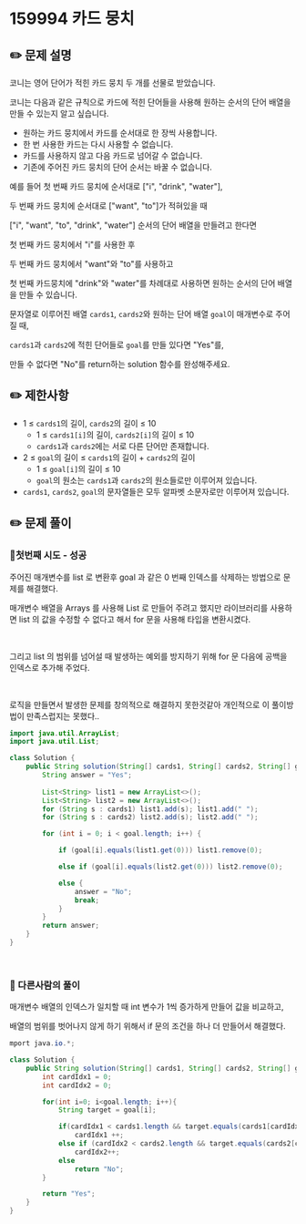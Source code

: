 # 159994 카드 뭉치

## ✏️ **문제 설명**

코니는 영어 단어가 적힌 카드 뭉치 두 개를 선물로 받았습니다. 

코니는 다음과 같은 규칙으로 카드에 적힌 단어들을 사용해 원하는 순서의 단어 배열을 만들 수 있는지 알고 싶습니다.

- 원하는 카드 뭉치에서 카드를 순서대로 한 장씩 사용합니다.
- 한 번 사용한 카드는 다시 사용할 수 없습니다.
- 카드를 사용하지 않고 다음 카드로 넘어갈 수 없습니다.
- 기존에 주어진 카드 뭉치의 단어 순서는 바꿀 수 없습니다.

예를 들어 첫 번째 카드 뭉치에 순서대로 ["i", "drink", "water"], 

두 번째 카드 뭉치에 순서대로 ["want", "to"]가 적혀있을 때 

["i", "want", "to", "drink", "water"] 순서의 단어 배열을 만들려고 한다면 

첫 번째 카드 뭉치에서 "i"를 사용한 후 

두 번째 카드 뭉치에서 "want"와 "to"를 사용하고 

첫 번째 카드뭉치에 "drink"와 "water"를 차례대로 사용하면 원하는 순서의 단어 배열을 만들 수 있습니다.

문자열로 이루어진 배열 `cards1`, `cards2`와 원하는 단어 배열 `goal`이 매개변수로 주어질 때, 

`cards1`과 `cards2`에 적힌 단어들로 `goal`를 만들 있다면 "Yes"를, 

만들 수 없다면 "No"를 return하는 solution 함수를 완성해주세요.

## ✏️ 제한사항

- 1 ≤ `cards1`의 길이, `cards2`의 길이 ≤ 10
    - 1 ≤ `cards1[i]`의 길이, `cards2[i]`의 길이 ≤ 10
    - `cards1`과 `cards2`에는 서로 다른 단어만 존재합니다.
- 2 ≤ `goal`의 길이 ≤ `cards1`의 길이 + `cards2`의 길이
    - 1 ≤ `goal[i]`의 길이 ≤ 10
    - `goal`의 원소는 `cards1`과 `cards2`의 원소들로만 이루어져 있습니다.
- `cards1`, `cards2`, `goal`의 문자열들은 모두 알파벳 소문자로만 이루어져 있습니다.

## ✏️ 문제 풀이

### 📍첫번째 시도 - 성공

주어진 매개변수를 list 로 변환후 goal 과 같은 0 번째 인덱스를 삭제하는 방법으로 문제를 해결했다.

매개변수 배열을 Arrays 를 사용해 List 로 만들어 주려고 했지만 라이브러리를 사용하면 list 의 값을 수정할 수 없다고 해서 for 문을 사용해 타입을 변환시켰다.

<br>

그리고 list 의 범위를 넘어설 때 발생하는 예외를 방지하기 위해 for 문 다음에 공백을 인덱스로 추가해 주었다.

<br>

로직을 만들면서 발생한 문제를 창의적으로 해결하지 못한것같아 개인적으로 이 풀이방법이 만족스럽지는 못했다..

```java
import java.util.ArrayList;
import java.util.List;

class Solution {
    public String solution(String[] cards1, String[] cards2, String[] goal) {
        String answer = "Yes";
        
        List<String> list1 = new ArrayList<>();
        List<String> list2 = new ArrayList<>();
        for (String s : cards1) list1.add(s); list1.add(" ");
        for (String s : cards2) list2.add(s); list2.add(" ");

        for (int i = 0; i < goal.length; i++) {

            if (goal[i].equals(list1.get(0))) list1.remove(0);

            else if (goal[i].equals(list2.get(0))) list2.remove(0);

            else {
                answer = "No";
                break;
            }
        }
        return answer;
    }
}
```

<br>

### 📍 다른사람의 풀이

매개변수 배열의 인덱스가 일치할 때 int 변수가 1씩 증가하게 만들어 값을 비교하고,

배열의 범위를 벗어나지 않게 하기 위해서 if 문의 조건을 하나 더 만들어서 해결했다.

```java
mport java.io.*;

class Solution {
    public String solution(String[] cards1, String[] cards2, String[] goal) {
        int cardIdx1 = 0;
        int cardIdx2 = 0;

        for(int i=0; i<goal.length; i++){
            String target = goal[i];

            if(cardIdx1 < cards1.length && target.equals(cards1[cardIdx1]))
                cardIdx1 ++;
            else if (cardIdx2 < cards2.length && target.equals(cards2[cardIdx2]))
                cardIdx2++;
            else
                return "No";
        }

        return "Yes";
    }
}
```